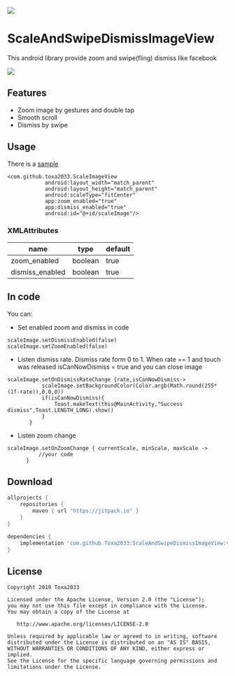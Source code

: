 [![](https://jitpack.io/v/Toxa2033/ScaleAndSwipeDismissImageView.svg)](https://jitpack.io/#Toxa2033/ScaleAndSwipeDismissImageView)

# ScaleAndSwipeDismissImageView

This android library provide zoom and swipe(fling) dismiss like facebook

![](https://github.com/Toxa2033/ScaleAndSwipeDismissImageView/blob/master/sample1.gif?raw=true)


## Features
- Zoom image by gestures and double tap
- Smooth scroll
- Dismiss by swipe 

## Usage 

There is a [sample](https://github.com/Toxa2033/ScaleAndSwipeDismissImageView/blob/master/app/src/main/java/com/github/scaleimageandswipedissmiss/MainActivity.kt)

```
<com.github.toxa2033.ScaleImageView
            android:layout_width="match_parent"
            android:layout_height="match_parent"
            android:scaleType="fitCenter"
            app:zoom_enabled="true"
            app:dismiss_enabled="true"
            android:id="@+id/scaleImage"/>
```

### XMLAttributes
| name | type | default |
| --- | --- | --- |
| zoom_enabled | boolean | true |
| dismiss_enabled | boolean | true |

## In code

You can:
 - Set enabled zoom and dismiss in code 
```
scaleImage.setDismissEnabled(false)
scaleImage.setZoomEnabled(false)
```

 - Listen dismiss rate. Dismiss rate form 0 to 1. When rate == 1 and touch was released isCanNowDismiss = true and you can close image
 ```
scaleImage.setOnDismissRateChange {rate,isCanNowDismiss->
            scaleImage.setBackgroundColor(Color.argb(Math.round(255*(1f-rate)),0,0,0))
            if(isCanNowDismiss){
                Toast.makeText(this@MainActivity,"Success dismiss",Toast.LENGTH_LONG).show()
            }
        }
```
 
 - Listen zoom change 
  ```
scaleImage.setOnZoomChange { currentScale, minScale, maxScale -> 
            //your code 
        }
```



## Download

```build.gradle
allprojects {
	repositories {
        maven { url "https://jitpack.io" }
    }
}
```

```app/build.gradle
dependencies {
    implementation 'com.github.Toxa2033:ScaleAndSwipeDismissImageView:v0.6'
}
```

## License
```
Copyright 2019 Toxa2033

Licensed under the Apache License, Version 2.0 (the "License");
you may not use this file except in compliance with the License.
You may obtain a copy of the License at

   http://www.apache.org/licenses/LICENSE-2.0

Unless required by applicable law or agreed to in writing, software
distributed under the License is distributed on an "AS IS" BASIS,
WITHOUT WARRANTIES OR CONDITIONS OF ANY KIND, either express or implied.
See the License for the specific language governing permissions and
limitations under the License.
```
